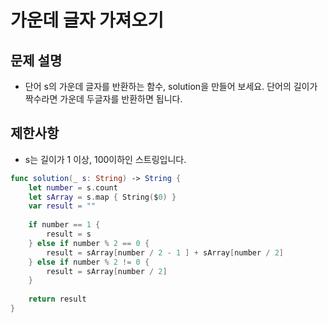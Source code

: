 # 가운데 글자 가져오기
## 문제 설명
- 단어 s의 가운데 글자를 반환하는 함수, solution을 만들어 보세요. 단어의 길이가 짝수라면 가운데 두글자를 반환하면 됩니다.

## 제한사항
- s는 길이가 1 이상, 100이하인 스트링입니다.

```swift
func solution(_ s: String) -> String {
    let number = s.count
    let sArray = s.map { String($0) }
    var result = ""
    
    if number == 1 {
        result = s
    } else if number % 2 == 0 {
        result = sArray[number / 2 - 1 ] + sArray[number / 2]
    } else if number % 2 != 0 {
        result = sArray[number / 2]
    }
    
    return result
}
```
